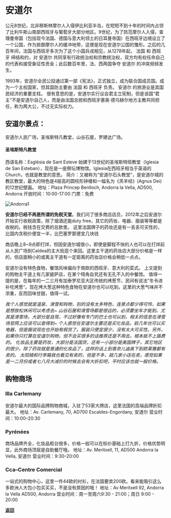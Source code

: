 # 安道尔

公元8世纪，北非穆斯林摩尔人入侵伊比利亚半岛，在短短不到十年的时间内占领了比利牛斯山南部西班牙与葡萄牙大部分地区。9世纪，为了防范摩尔人入侵，查理曼帝国（包括现今法国、德国与意大利领土的日耳曼帝国）在西班牙边境设立了一个公国，作为抵御摩尔人的缓冲地带，这便是现在安道尔公国的雏形。之后的几百年间，法国与西班牙多次为了这个小国兵戎相见，从1278年起， 法国 和 西班牙 缔结和约，对 安道尔 共同享有行政统治权和宗教统治权，双方均有权任命自己的代表和接受象征性贡金；此后数百年里，法、西两国争夺 安道尔 的冲突频频发生。

1993年，安道尔全民公投通过第一部《宪法》，正式独立，成为联合国成员国。成为一个主权国家，但其国防主要由 法国 和 西班牙 负责。 安道尔 的旅游业是其国民经济的重要支柱。 很有意思的是，安道尔实行议会君主立宪制，但是该国“君主”不是安道尔自己人，而是由法国总统和西班牙塞奥·德乌赫尔地方主教共同担任，称为两大公，不过无实际权力。

## 安道尔景点：
安道尔人民广场，圣埃斯特凡教堂，山谷石屋，罗建达广场。

#### 圣埃斯特凡教堂
西语名称：Església de Sant Esteve 
始建于13世纪的圣埃斯特班教堂（Iglesia de San Esteban‎），现在是一座祭坛博物馆。Iglesia在西班牙相当于英语的Church，也就是教堂的意思。
简介：又被称为“安道尔石头教堂”，是安道尔城的教区教堂，最大的特色是4层高的圆柱形钟楼和一幅名为《羔羊经》(Agnus Dei)的12世纪壁画。
地址：Plaza Princep Benlloch, Andorra la Vella, AD500, Andorra
开放时间：10:00-17:00
门票：免费


![Andorra1](https://pic.qyer.com/album/user/3007/51/QklVRR8GYU4/index/w1080)

**安道尔已经不再是所谓的免税天堂**。我们问了很多商店店员，2012年之后安道尔开始实行收税政策，除了烟酒还能duty free，其它的药妆、电器、服装等等都是收税的。税钱含在交费的总款里。
这里法国牌子的药妆还是有一丢丢可买性的，比国内含税价便宜一半，比巴塞罗那便宜几块钱

商店晚上8~9点即打烊，但因安道尔城很小，即使是脚程不快的人也可以在打烊前从人民广场到Caldea的主大街逛个来回。这里主干道的药妆店大部分价格是一样的，但店面稍小的或离主干道有一定距离的药妆店价格会稍低一点点。

安道尔没有特色食物，餐馆风味偏向于南欧的西班牙、意大利的菜式。
上文提到的购物主干道上有几家披萨店，在某个犄角旮旯还有无孔不入的中餐馆。
值得一提的是，在每年的一二三月有加泰罗尼亚大区传统的烤葱节，民间有说法”冬令进补吃烤葱“。现在烤大葱这种特色食物在安道尔也可以吃到。这里的大葱气味并不浓重，反而回味甘甜，值得一试。

*我个人感觉就是温泉、滑雪和购物，别的没有太多特色，连景点都少得可怜，如果是想放松休闲可以考虑去~
山谷石屋和滑雪场都是很远的，必须要坐车才能到。尤其是滑雪场，大部分是自驾，不过好像有专门的巴士也可以到，相关的信息在滑雪场官网上应该可以查得到~
个人感觉在安道尔主要还是买化妆品，前几年也可以买电器，但是据说现在也开始有假货了。服装只便宜很少，没有太大可买性。另外，如果你只打算在安道尔购物，但不会买很多的话推荐还是不用去，根本抵不上路费的。
化妆品主要是药妆，大部分是法国货，还有一小部分是美国牌子，其它地区的很少。除了药妆就是普通的化妆品了，这样的话上到香奈儿迪奥下到欧莱雅都有卖的。
太阳镜和行李箱我也看见有卖的，但是不多，就几家小店在卖，感觉如果是一二月份或者七八月大减价的时候去会有大折扣吧，平时应该也就一般价格。*

## 购物商场

### llla Carlemany
安道尔最大的国际品牌购物商城，入驻了53家大牌店，这里法国的高端品牌折扣最大。
地址：Av. Carlemany, 70, AD700 Escaldes-Engordany, 安道尔
营业时间：10:00–20:30  

### Pyrénées
商场品牌齐全，化妆品柜台很多，价格一般可以在标价基础上打九折，价格优势明显，此外商场顶层是自助餐厅哦。
地址：Av. Meritxell, 11, AD500 Andorra la Vella, 安道尔
营业时间：9:30–20:00  

### Cca–Centre Comercial
一站式的购物中心，这里一件44欧的衬衫，在法国要卖200欧。看来能吸引这么多欧洲人大包小包买买买，不是没有原因的哦！
地址：Av Meritxell 92, Andorra la Vella AD500, Andorra
营业时间：周一至周六9:30 - 21:00；周日 9:00 - 20:00  


[**返回**](https://keeperlu.github.io/spm.html)

